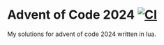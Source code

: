 # Advent of Code 2024 [![CI](https://github.com/Jaxwood/aoc2024/actions/workflows/ci.yaml/badge.svg)](https://github.com/Jaxwood/aoc2024/actions/workflows/ci.yaml)

My solutions for advent of code 2024 written in lua.

